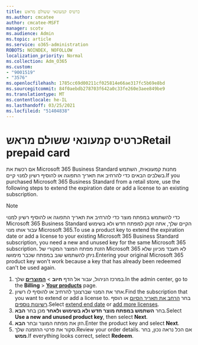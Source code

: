 ```yaml
---
title: כרטיס קמעונאי ששולם מראש
ms.author: cmcatee
author: cmcatee-MSFT
manager: scotv
ms.audience: Admin
ms.topic: article
ms.service: o365-administration
ROBOTS: NOINDEX, NOFOLLOW
localization_priority: Normal
ms.collection: Adm_O365
ms.custom:
- "9001519"
- "3576"
ms.openlocfilehash: 1785cc69d00211cf025814e66ae317fc5b69e8bd
ms.sourcegitcommit: 84f0aebdb278703f642a0c33fe260e3aee849be9
ms.translationtype: MT
ms.contentlocale: he-IL
ms.lasthandoff: 03/25/2021
ms.locfileid: "51404838"
---
```

# <a name="retail-prepaid-card"></a><span data-ttu-id="8db11-102">כרטיס קמעונאי ששולם מראש</span><span class="sxs-lookup"><span data-stu-id="8db11-102">Retail prepaid card</span></span>

<span data-ttu-id="8db11-103">אם רכשת את Microsoft 365 Business Standard מחנות קמעונאית, השתמש בשלבים הבאים כדי להרחיב את תאריך התפוגה או להוסיף רשיון למנוי קיים.</span><span class="sxs-lookup"><span data-stu-id="8db11-103">If you purchased Microsoft 365 Business Standard from a retail store, use the following steps to extend the expiration date or add a license to an existing subscription.</span></span>

> [!NOTE]
> <span data-ttu-id="8db11-104">כדי להשתמש במפתח מוצר כדי להרחיב את תאריך התפוגה או להוסיף רשיון למנוי Microsoft 365 Business Standard הקיים שלך, אתה זקוק למפתח חדש ולא בשימוש עבור אותו מנוי Microsoft 365.</span><span class="sxs-lookup"><span data-stu-id="8db11-104">To use a product key to extend the expiration date or add a license to your existing Microsoft 365 Business Standard subscription, you need a new and unused key for the same Microsoft 365 subscription.</span></span> <span data-ttu-id="8db11-105">הזנת מפתח המוצר המקורי של Microsoft 365 לא תעבד מכיוון שלא ניתן להשתמש שוב במפתח שכבר מימושו.</span><span class="sxs-lookup"><span data-stu-id="8db11-105">Entering your original Microsoft 365 product key won't work because a key that has already been redeemed can't be used again.</span></span>

1. <span data-ttu-id="8db11-106">במרכז הניהול, עבור אל הדף **חיוב**  >  **[המוצרים](https://go.microsoft.com/fwlink/p/?linkid=842054)** שלך.</span><span class="sxs-lookup"><span data-stu-id="8db11-106">In the admin center, go to the **Billing** > **[Your products](https://go.microsoft.com/fwlink/p/?linkid=842054)** page.</span></span>
2. <span data-ttu-id="8db11-107">אתר את המנוי שברצונך להרחיב או להוסיף לו רשיון.</span><span class="sxs-lookup"><span data-stu-id="8db11-107">Find the subscription that you want to extend or add a license to.</span></span> <span data-ttu-id="8db11-108">בחר [הרחב את תאריך הסיום](https://go.microsoft.com/fwlink/p/?linkid=842054) או הוסף [רשיונות נוספים](https://go.microsoft.com/fwlink/p/?linkid=842054).</span><span class="sxs-lookup"><span data-stu-id="8db11-108">Select [extend end date](https://go.microsoft.com/fwlink/p/?linkid=842054) or [add more licenses](https://go.microsoft.com/fwlink/p/?linkid=842054).</span></span>
3. <span data-ttu-id="8db11-109">בחר **השתמש במפתח מוצר חדש ולא בשימוש ולאחר** מכן בחר **הבא**.</span><span class="sxs-lookup"><span data-stu-id="8db11-109">Select **Use a new and unused product key**, then select **Next**.</span></span>
4. <span data-ttu-id="8db11-110">הזן את מפתח המוצר ובחר **הבא**.</span><span class="sxs-lookup"><span data-stu-id="8db11-110">Enter the product key and select **Next**.</span></span>
5. <span data-ttu-id="8db11-111">סקור את פרטי ההזמנה שלך.</span><span class="sxs-lookup"><span data-stu-id="8db11-111">Review your order details.</span></span> <span data-ttu-id="8db11-112">אם הכל נראה נכון, בחר **ממש**.</span><span class="sxs-lookup"><span data-stu-id="8db11-112">If everything looks correct, select **Redeem**.</span></span>